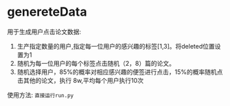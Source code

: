 # genereteData

用于生成用户点击论文数据:

1. 生产指定数量的用户,指定每一位用户的感兴趣的标签[1,3]。将deleted位置设置为1
2. 随机为每一位用户的每个标签点击随机（2，8）篇的论文。
3. 随机选择用户，85%的概率对相应感兴趣的便签进行点击，15%的概率随机点击其他的论文，执行 8w,平均每个用户执行10次

使用方法:
```直接运行run.py```